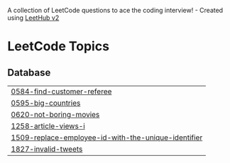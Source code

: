 A collection of LeetCode questions to ace the coding interview! - Created using [LeetHub v2](https://github.com/arunbhardwaj/LeetHub-2.0)
<!---LeetCode Topics Start-->
# LeetCode Topics
## Database
|  |
| ------- |
| [0584-find-customer-referee](https://github.com/GurmanpreetKaur23/SQL/tree/master/0584-find-customer-referee) |
| [0595-big-countries](https://github.com/GurmanpreetKaur23/SQL/tree/master/0595-big-countries) |
| [0620-not-boring-movies](https://github.com/GurmanpreetKaur23/SQL/tree/master/0620-not-boring-movies) |
| [1258-article-views-i](https://github.com/GurmanpreetKaur23/SQL/tree/master/1258-article-views-i) |
| [1509-replace-employee-id-with-the-unique-identifier](https://github.com/GurmanpreetKaur23/SQL/tree/master/1509-replace-employee-id-with-the-unique-identifier) |
| [1827-invalid-tweets](https://github.com/GurmanpreetKaur23/SQL/tree/master/1827-invalid-tweets) |
<!---LeetCode Topics End-->